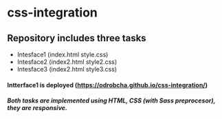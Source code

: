 # css-integration

## Repository includes three tasks 
- Intesface1 (index.html style.css)
- Intesface2 (index2.html style2.css)
- Intesface3 (index2.html style3.css)

#### Intterface1 is deployed  (https://odrobcha.github.io/css-integration/)


##### Both tasks are implemented using HTML, CSS (with Sass preprocesor), they are responsive.
